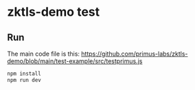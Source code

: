 # zktls-demo test

## Run
The main code file is this: https://github.com/primus-labs/zktls-demo/blob/main/test-example/src/testprimus.js

```bash
npm install
npm run dev
```
